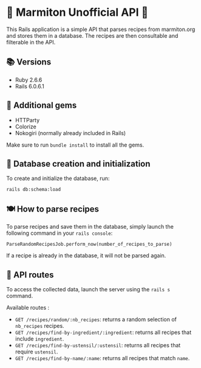 

# 🍴 Marmiton Unofficial API 🍲

This Rails application is a simple API that parses recipes from marmiton.org and stores them in a database. The recipes are then consultable and filterable in the API.

## 📚 Versions

- Ruby 2.6.6
- Rails 6.0.6.1

## 💎 Additional gems

- HTTParty
- Colorize
- Nokogiri (normally already included in Rails)

Make sure to run `bundle install` to install all the gems.

## 💾 Database creation and initialization

To create and initialize the database, run:

```
rails db:schema:load 
```

## 🍽️ How to parse recipes

To parse recipes and save them in the database, simply launch the following command in your `rails console`:

```
ParseRandomRecipesJob.perform_now(number_of_recipes_to_parse)
```

If a recipe is already in the database, it will not be parsed again.

## 🍲 API routes

To access the collected data, launch the server using the `rails s` command. 

Available routes :
- `GET /recipes/random/:nb_recipes`: returns a random selection of `nb_recipes` recipes.
- `GET /recipes/find-by-ingredient/:ingredient`: returns all recipes that include `ingredient`.
- `GET /recipes/find-by-ustensil/:ustensil`: returns all recipes that require `ustensil`.
- `GET /recipes/find-by-name/:name`: returns all recipes that match `name`.
